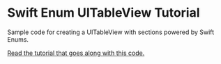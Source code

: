 # Swift Enum UITableView Tutorial

Sample code for creating a UITableView with sections powered by Swift Enums.

[Read the tutorial that goes along with this code.](https://medium.com/swift-programming/swift-enums-and-uitableview-sections-1806b74b8138)
